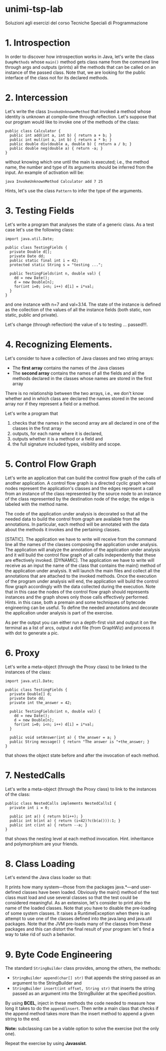 # unimi-tsp-lab
Soluzioni agli esercizi del corso Tecniche Speciali di Programmazione 

# 1. Introspection
In order to discover how introspection works in Java, let's write the class `DumpMethods` whose `main()` method gets class name from the command line through args and outputs (prints) all the methods that can be called on an instance of the passed class. Note that, we are looking for the public interface of the class not for its declared methods.

# 2. Intercession
Let's write the class `InvokeUnknownMethod` that invoked a method whose identity is unknown at compile-time through reflection. Let's suppose that our program would like to invoke one of the methods of the class:

```
public class Calculator {
  public int add(int a, int b) { return a + b; }
  public int mul(int a, int b) { return a * b; }
  public double div(double a, double b) { return a / b; }
  public double neg(double a) { return -a; }
}
```

without knowing which one until the main is executed; i.e., the method name, the number and type of its arguments should be inferred from the input. An example of activation will be:

```
java InvokeUnknownMethod Calculator add 7 25
```

Hints, let's use the class `Pattern` to infer the type of the arguments.

# 3. Testing Fields
Let's write a program that analyses the state of a generic class. As a test case let's use the following class:

```
import java.util.Date;

public class TestingFields {
  private Double d[];
  private Date dd;
  public static final int i = 42;
  protected static String s = "testing ...";

  public TestingFields(int n, double val) {
    dd = new Date();
    d = new Double[n];
    for(int i=0; i<n; i++) d[i] = i*val;
  }
}
```

and one instance with n=7 and val=3.14. The state of the instance is defined as the collection of the values of all the instance fields (both static, non static, public and private).

Let's change (through reflection) the value of s to testing ... passed!!!.

# 4. Recognizing Elements.
Let's consider to have a collection of Java classes and two string arrays:
- The **first array** contains the names of the Java classes
- The **second array** contains the names of all the fields and all the methods declared in the classes whose names are stored in the first array

There is no relationship between the two arrays, i.e., we don't know whether and in which class are declared the names stored in the second array nor if they represent a field or a method.

Let's write a program that
1. checks that the names in the second array are all declared in one of the classes in the first array
2. outputs, for each name where it is declared, 
3. outputs whether it is a method or a field and
4. the full signature included types, visibility and scope.

# 5. Control Flow Graph
Let's write an application that can build the control flow graph of the calls of another application. A control flow graph is a directed cyclic graph whose nodes represent the application's classes and the edges represent a call from an instance of the class represented by the source node to an instance of the class represented by the destination node of the edge; the edge is labeled with the method name.

The code of the application under analysis is decorated so that all the needed data to build the control from graph are available from the annotations. In particular, each method will be annotated with the data about the methods it invokes and the pertaining classes.

\[STATIC\]. The application we have to write will receive from the command line all the names of the classes composing the application under analysis. The application will analyze the annotation of the application under analysis and it will build the control flow graph of all calls independently that these are effectively invoked.
\[DYNAMIC\]. The application we have to write will receive as an input the name of the class that contains the main() method of the application under analysis. It will launch the main files and collect all the annotations that are attached to the invoked methods. Once the execution of the program under analysis will end, the application will build the control flow graph accordingly with the data collected during the execution. Note that in this case the nodes of the control flow graph should represents instances and the graph shows only those calls effectively performed. Hints. in this case, both a premain and some techniques of bytecode engineering can be useful.
To define the needed annotations and decorate the application under analysis is part of the exercise.

As per the output you can either run a depth-first visit and output it on the terminal as a list of arcs, output a dot file (from GraphWiz) and process it with dot to generate a pic.

# 6. Proxy
Let's write a meta-object (through the Proxy class) to be linked to the instances of the class:

```
import java.util.Date;

public class TestingFields {
  private Double[] d;
  private Date dd;
  private int the_answer = 42;

  public TestingFields(int n, double val) {
    dd = new Date();
    d = new Double[n];
    for(int i=0; i<n; i++) d[i] = i*val;
  }
  
  public void setAnswer(int a) { the_answer = a; }
  public String message() { return "The answer is "+the_answer; }
}
```

that shows the object state before and after the invocation of each method.

# 7. NestedCalls
Let's write a meta-object (through the Proxy class) to link to the instances of the class:

```
public class NestedCalls implements NestedCallsI {
  private int i = 0;

  public int a() { return b(i++); }
  public int b(int a) { return (i<42)?c(b(a())):1; }
  public int c(int a) { return --a; }
}
```

that shows the nesting level at each method invocation. Hint. inheritance and polymorphism are your friends.

# 8. Class Loading
Let's extend the Java class loader so that:

It prints how many system―those from the packages java.*―and user-defined classes have been loaded. Obviously the main() method of the test class must load and use several classes so that the test could be considered meaningful. As an extension, let's consider to print also the name of the loaded classes. Note that you have to disable the pre-loading of some system classes.
It raises a RuntimeException when there is an attempt to use one of the classes defined into the java.lang and java.util packages. Note that the JVM pre-loads many of the classes from these packages and this can distort the final result of your program: let's find a way to take rid of such a behavior.

# 9. Byte Code Engineering
The standard `StringBuilder` class provides, among the others, the methods:
- `StringBuilder append(char[] str)` that appends the string passed as an argument to the StringBuilder and
- `StringBuilder insert(int offset, String str)` that inserts the string passed as an argument into the StringBuilder at the specified position.

By using **BCEL**, inject in these methods the code needed to measure how long it takes to do the `append`/`insert`. Then write a main class that checks if the append method takes more than the insert method to append a given string to the end. 

**Note:** subclassing can be a viable option to solve the exercise (not the only one).

Repeat the exercise by using **Javassist**.